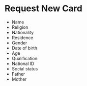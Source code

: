 # Request New Card

- Name
- Religion
- Nationality
- Residence
- Gender
- Date of birth
- Age
- Qualification
- National ID
- Social status
- Father
- Mother
